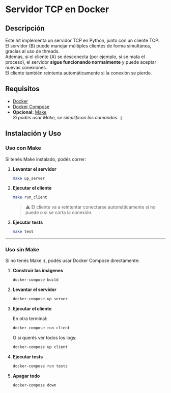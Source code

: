 # Servidor TCP en Docker

## Descripción

Este hit implementa un servidor TCP en Python, junto con un cliente TCP.  
El servidor (B) puede manejar múltiples clientes de forma simultánea, gracias al uso de threads.  
Además, si el cliente (A) se desconecta (por ejemplo, si se mata el proceso), el servidor **sigue funcionando normalmente** y puede aceptar nuevas conexiones.  
El cliente también reintenta automáticamente si la conexión se pierde.  

## Requisitos

- [Docker](https://docs.docker.com/get-docker/)
- [Docker Compose](https://docs.docker.com/compose/install/)
- **Opcional:** [Make](https://www.gnu.org/software/make/)  
  *Si podés usar Make, se simplifican los comandos. :)*

## Instalación y Uso

### Uso con Make

Si tenés Make instalado, podés correr:

1. **Levantar el servidor**  

   ```sh
   make up_server
   ```

2. **Ejecutar el cliente**  

   ```sh
   make run_client
   ```

   > ⚠️ El cliente va a reintentar conectarse automáticamente si no puede o si se corta la conexión.

3. **Ejecutar tests**  

   ```sh
   make test
   ```

---

### Uso sin Make

Si no tenés Make :(, podés usar Docker Compose directamente:

1. **Construir las imágenes**  

   ```sh
   docker-compose build
   ```

2. **Levantar el servidor**  

   ```sh
   docker-compose up server
   ```

3. **Ejecutar el cliente**  

   En otra terminal:  

   ```sh
   docker-compose run client
   ```

   O si querés ver todos los logs:

   ```sh
   docker-compose up client
   ```

4. **Ejecutar tests**  

   ```sh
   docker-compose run tests
   ```

5. **Apagar todo**  

   ```sh
   docker-compose down
   ```
